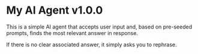 # My AI Agent v1.0.0

This is a simple AI agent that accepts user input and, based on pre-seeded prompts, finds the most relevant answer in response.

If there is no clear associated answer, it simply asks you to rephrase.